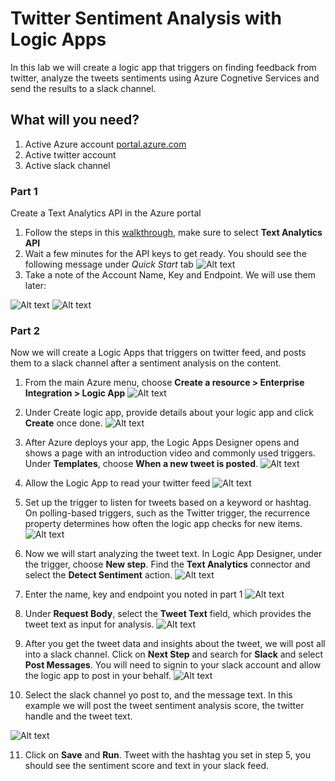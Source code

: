 # Twitter Sentiment Analysis with Logic Apps

In this lab we will create a logic app that triggers on finding feedback from twitter, analyze the tweets sentiments using Azure Cognetive Services and send the results to a slack channel.

## What will you need?
1. Active Azure account [portal.azure.com](https://portal.azure.com)
2. Active twitter account
3. Active slack channel

### Part 1
Create a Text Analytics API in the Azure portal
1. Follow the steps in this [walkthrough](https://docs.microsoft.com/en-us/azure/cognitive-services/cognitive-services-apis-create-account), make sure to select **Text Analytics API**
2. Wait a few minutes for the API keys to get ready. You should see the following message under *Quick Start* tab
![Alt text](./media/keyReady.jpg?raw=true)
3. Take a note of the Account Name, Key and Endpoint. We will use them later:

![Alt text](./media/cognitiveKey.jpg?raw=true)
![Alt text](./media/endpoint.jpg?raw=true)

### Part 2
Now we will create a Logic Apps that triggers on twitter feed, and posts them to a slack channel after a sentiment analysis on the content.

1. From the main Azure menu, choose **Create a resource > Enterprise Integration > Logic App**
![Alt text](./media/create-logic-app.jpg?raw=true)

2. Under Create logic app, provide details about your logic app and click **Create** once done.
![Alt text](./media/create-logic-app-settings.jpg?raw=true)

3. After Azure deploys your app, the Logic Apps Designer opens and shows a page with an introduction video and commonly used triggers. Under **Templates**, choose **When a new tweet is posted**.
![Alt text](./media/choose-logic-app-template.jpg?raw=true)

4. Allow the Logic App to read your twitter feed
![Alt text](./media/twitter_signin.jpg?raw=true)

5. Set up the trigger to listen for tweets based on a keyword or hashtag. On polling-based triggers, such as the Twitter trigger, the recurrence property determines how often the logic app checks for new items.
![Alt text](./media/twitter.jpg?raw=true)

6. Now we will start analyzing the tweet text. In Logic App Designer, under the trigger, choose **New step**. Find the **Text Analytics** connector and select the **Detect Sentiment** action.
![Alt text](./media/create-text-sentiment-step.JPG?raw=true)

7. Enter the name, key and endpoint you noted in part 1
![Alt text](./media/cognitiveservice-key-setting.JPG?raw=true)

8. Under **Request Body**, select the **Tweet Text** field, which provides the tweet text as input for analysis.
![Alt text](./media/detect-sentiment.JPG?raw=true)

9. After you get the tweet data and insights about the tweet, we will post all into a slack channel. Click on **Next Step** and search for **Slack** and select **Post Messages**. 
You will need to signin to your slack account and allow the logic app to post in your behalf.
![Alt text](./media/slack-signin.JPG?raw=true)

10. Select the slack channel yo post to, and the message text. In this example we will post the tweet sentiment analysis score, the twitter handle and the tweet text.

![Alt text](./media/slack-step.JPG?raw=true)

11. Click on **Save** and **Run**. Tweet with the hashtag you set in step 5, you should see the sentiment score and text in your slack feed.

